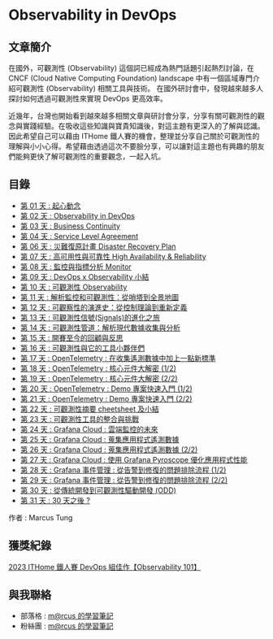 # Observability in DevOps

## 文章簡介
在國外，可觀測性 (Observability) 這個詞已經成為熱門話題引起熱烈討論，在 CNCF (Cloud Native Computing Foundation) landscape 中有一個區域專門介紹可觀測性 (Observability) 相關工具與技術。 在國外研討會中，發現越來越多人探討如何透過可觀測性來實現 DevOps 更高效率。

近幾年，台灣也開始看到越來越多相關文章與研討會分享，分享有關可觀測性的觀念與實踐經驗。在吸收這些知識與寶貴知識後，對這主題有更深入的了解與認識。因此希望自己可以藉由 ITHome 鐵人賽的機會，整理並分享自己關於可觀測性的理解與小小心得。希望藉由透過這次不要臉分享，可以讓對這主題也有興趣的朋友們能夠更快了解可觀測性的重要觀念，一起入坑。

## 目錄
- [第 01 天 : 起心動念](https://github.com/marcustung/Observability-in-DevOps/blob/main/01.md)
- [第 02 天 : Observability in DevOps](https://github.com/marcustung/Observability-in-DevOps/blob/main/02.md)
- [第 03 天 : Business Continuity](https://github.com/marcustung/Observability-in-DevOps/blob/main/03.md)
- [第 04 天 : Service Level Agreement](https://github.com/marcustung/Observability-in-DevOps/blob/main/04.md)
- [第 06 天 : 災難復原計畫 Disaster Recovery Plan](https://github.com/marcustung/Observability-in-DevOps/blob/main/06.md)
- [第 07 天 : 高可用性與可靠性 High Availability & Reliability](https://github.com/marcustung/Observability-in-DevOps/blob/main/07.md)
- [第 08 天 : 監控與指標分析 Monitor](https://github.com/marcustung/Observability-in-DevOps/blob/main/08.md)
- [第 09 天 : DevOps x Observability 小結](https://github.com/marcustung/Observability-in-DevOps/blob/main/09.md)
- [第 10 天 : 可觀測性 Observability](https://github.com/marcustung/Observability-in-DevOps/blob/main/10.md)
- [第 11 天 : 解析監控和可觀測性：從哨塔到全景地圖](https://github.com/marcustung/Observability-in-DevOps/blob/main/11.md)
- [第 12 天 : 可觀察性的演進史：從控制理論到重新定義](https://github.com/marcustung/Observability-in-DevOps/blob/main/12.md)
- [第 13 天 : 可觀測性信號(Signals)的進化之旅](https://github.com/marcustung/Observability-in-DevOps/blob/main/13.md)
- [第 14 天 : 可觀測性管道：解析現代數據收集與分析](https://github.com/marcustung/Observability-in-DevOps/blob/main/14.md)
- [第 15 天 : 開賽至今的回顧與反思](https://github.com/marcustung/Observability-in-DevOps/blob/main/15.md])
- [第 16 天 : 可觀測性與它的工具小夥伴們](https://github.com/marcustung/Observability-in-DevOps/blob/main/16.md])
- [第 17 天 : OpenTelemetry : 在收集遙測數據中加上一點新標準](https://github.com/marcustung/Observability-in-DevOps/blob/main/17.md)
- [第 18 天 : OpenTelemetry : 核心元件大解密 (1/2)](https://github.com/marcustung/Observability-in-DevOps/blob/main/18.md)
- [第 19 天 : OpenTelemetry : 核心元件大解密 (2/2)](https://github.com/marcustung/Observability-in-DevOps/blob/main/19.md)
- [第 20 天 : OpenTelemetry : Demo 專案快速入門 (1/2)](https://github.com/marcustung/Observability-in-DevOps/blob/main/20.md)
- [第 21 天 : OpenTelemetry : Demo 專案快速入門 (2/2)](https://github.com/marcustung/Observability-in-DevOps/blob/main/21.md)
- [第 22 天 : 可觀測性摘要 cheetsheet 及小結](https://github.com/marcustung/Observability-in-DevOps/blob/main/22.md)
- [第 23 天 : 可觀測性工具的整合與挑戰](https://github.com/marcustung/Observability-in-DevOps/blob/main/23.md)
- [第 24 天 : Grafana Cloud : 雲端監控的未來](https://github.com/marcustung/Observability-in-DevOps/blob/main/24.md)
- [第 25 天 : Grafana Cloud : 蒐集應用程式遙測數據](https://github.com/marcustung/Observability-in-DevOps/blob/main/25.md)
- [第 26 天 : Grafana Cloud : 蒐集應用程式遙測數據 (2/2)](https://github.com/marcustung/Observability-in-DevOps/blob/main/26.md)
- [第 27 天 : Grafana Cloud : 使用 Grafana Pyroscope 優化應用程式性能](https://github.com/marcustung/Observability-in-DevOps/blob/main/27.md)
- [第 28 天 : Grafana 事件管理 : 從告警到修復的問題排除流程 (1/2)](https://github.com/marcustung/Observability-in-DevOps/blob/main/28.md)
- [第 29 天 : Grafana 事件管理 : 從告警到修復的問題排除流程 (2/2)](https://github.com/marcustung/Observability-in-DevOps/blob/main/29.md)
- [第 30 天 : 從傳統開發到可觀測性驅動開發 (ODD)](https://github.com/marcustung/Observability-in-DevOps/blob/main/30.md)
- [第 31 天 : 30 天之後 ?](https://github.com/marcustung/Observability-in-DevOps/blob/main/31.md)

作者 : Marcus Tung

## 獲獎紀錄
[2023 ITHome 鐵人賽 DevOps 組佳作【Observability 101】](https://ithelp.ithome.com.tw/2023ironman/reward)

## 與我聯絡
- 部落格 : [m@rcus 的學習筆記](https://marcus116.blogspot.tw/)
- 粉絲團 : [m@rcus 的學習筆記](https://www.facebook.com/marcustung.tech)
